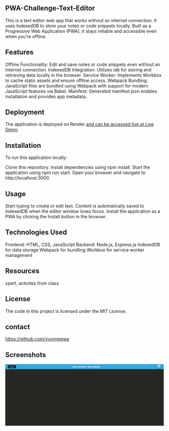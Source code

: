 ## PWA-Challenge-Text-Editor

This is a text editor web app that works without an internet connection. It uses IndexedDB to store your notes or code snippets locally. Built as a Progressive Web Application (PWA), it stays reliable and accessible even when you're offline.


## Features
Offline Functionality: Edit and save notes or code snippets even without an internet connection.
IndexedDB Integration: Utilizes idb for storing and retrieving data locally in the browser.
Service Worker: Implements Workbox to cache static assets and ensure offline access.
Webpack Bundling: JavaScript files are bundled using Webpack with support for modern JavaScript features via Babel.
Manifest: Generated manifest.json enables installation and provides app metadata.

## Deployment
The application is deployed on Render [and can be accessed live at Live Demo](https://pwa-challenge-text-editor.onrender.com/). 

## Installation
To run this application locally:

Clone this repository.
Install dependencies using npm install.
Start the application using npm run start.
Open your browser and navigate to http://localhost:3000.

## Usage
Start typing to create or edit text.
Content is automatically saved to IndexedDB when the editor window loses focus.
Install the application as a PWA by clicking the Install button in the browser.

## Technologies Used
Frontend: HTML, CSS, JavaScript
Backend: Node.js, Express.js
IndexedDB for data storage
Webpack for bundling
Workbox for service worker management

## Resources 
xpert, activites from class

## License
The code in this project is licensed under the MIT License.

## contact

https://github.com/yvonneewa

## Screenshots

![alt text](image.png)


